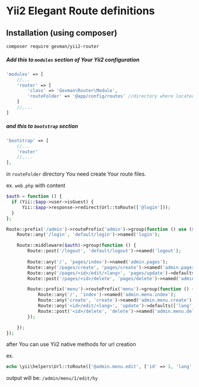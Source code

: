 # Yii2 Elegant Route definitions


## Installation (using composer)

```bash
composer require gevman/yii2-router
```


##### Add this to `modules` section of Your Yii2 configuration

```php
'modules' => [
    //...
    'router' => [
        'class' => 'Gevman\Router\Module',
        'routeFolder' => '@app/config/routes' //directory where located route files
    ]
    //,...
]
```

##### and this to `bootstrap` section

```php
'bootstrap' => [
    //...
    'router'
    //,...
],
```

in `routeFolder` directory You need create Your route files.

ex. `web.php` with content

```php
$auth = function () {
  if (Yii::$app->user->isGuest) {
      Yii::$app->response->redirect(Url::toRoute(['@login']));
  }
};

Route::prefix('/admin')->routePrefix('admin')->group(function () use ($auth) {
    Route::any('/login', 'default/login')->named('login');

    Route::middleware($auth)->group(function () {
        Route::post('/logout', 'default/logout')->named('logout');
        
        Route::any('/', 'pages/index')->named('admin.pages');
        Route::any('/pages/create', 'pages/create')->named('admin.pages.create');
        Route::any('/pages/<id>/edit/<lang>', 'pages/update')->defaults(['lang' => ''])->named('admin.pages.edit');
        Route::post('/pages/<id>/delete', 'pages/delete')->named('admin.pages.delete');

        Route::prefix('menu')->routePrefix('menu')->group(function () {
            Route::any('/', 'index')->named('admin.menu.index');
            Route::any('create', 'create')->named('admin.menu.create');
            Route::any('<id>/edit/<lang>', 'update')->defaults(['lang' => ''])->named('admin.menu.edit');
            Route::post('<id>/delete', 'delete')->named('admin.menu.delete');
        });

    });
});
```

after You can use Yii2 native methods for url creation

ex.

```php
echo \yii\helpers\Url::toRoute(['@admin.menu.edit', ['id' => 1, 'lang' => 'hy']);
```
output will be: `/admin/menu/1/edit/hy`